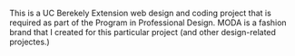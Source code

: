 This is a UC Berekely Extension web design and coding project that is required as part of the Program in Professional Design. MODA is a fashion brand that I created for this particular project (and other design-related projectes.)
